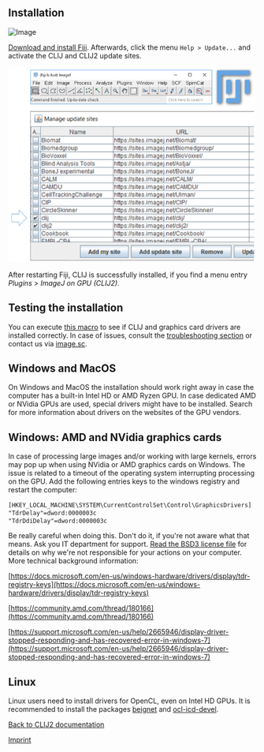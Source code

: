 
## Installation
![Image](images/clij_bridge.gif)

[Download and install Fiji](https://fiji.sc/Downloads). Afterwards, click the menu `Help > Update...` and activate the CLIJ and CLIJ2 update sites.

![Image](images/updatesite.png)

After restarting Fiji, CLIJ is successfully installed, if you find a menu entry _Plugins > ImageJ on GPU (CLIJ2)_.

## Testing the installation
You can execute [this macro](https://github.com/clij/clij2-docs/blob/master/src/main/macro/benchmarking.ijm) to see if CLIJ and graphics card drivers are installed correctly. In case of issues, consult the [troubleshooting section](https://clij.github.io/clij-docs/troubleshooting) or contact us via [image.sc](https://image.sc).

## Windows and MacOS
On Windows and MacOS the installation should work right away in case the computer has a built-in Intel HD or AMD Ryzen GPU. In case dedicated AMD or NVidia GPUs are used, special drivers might have to be installed. Search for more information about drivers on the websites of the GPU vendors. 

## Windows: AMD and NVidia graphics cards
In case of processing large images and/or working with large kernels, errors may pop up when using NVidia or AMD graphics cards on Windows. The issue is related to a timeout of the operating system interrupting processing on the GPU. Add the following entries keys to the windows registry and restart the computer: 
```
[HKEY_LOCAL_MACHINE\SYSTEM\CurrentControlSet\Control\GraphicsDrivers]
"TdrDelay"=dword:0000003c
"TdrDdiDelay"=dword:0000003c
```
Be really careful when doing this. Don't do it, if you're not aware what that means. Ask you IT department for support. [Read the BSD3 license file](license.txt) for details on why we're not responsible for your actions on your computer. More technical background information: 

[https://docs.microsoft.com/en-us/windows-hardware/drivers/display/tdr-registry-keys](https://docs.microsoft.com/en-us/windows-hardware/drivers/display/tdr-registry-keys)

[https://community.amd.com/thread/180166](https://community.amd.com/thread/180166)

[https://support.microsoft.com/en-us/help/2665946/display-driver-stopped-responding-and-has-recovered-error-in-windows-7](https://support.microsoft.com/en-us/help/2665946/display-driver-stopped-responding-and-has-recovered-error-in-windows-7)

## Linux
Linux users need to install drivers for OpenCL, even on Intel HD GPUs. It is recommended to install the packages [beignet](https://github.com/intel/beignet) and [ocl-icd-devel](https://github.com/OCL-dev/ocl-icd).

[Back to CLIJ2 documentation](https://clij.github.io/clij2-docs)

[Imprint](https://clij.github.io/imprint)

